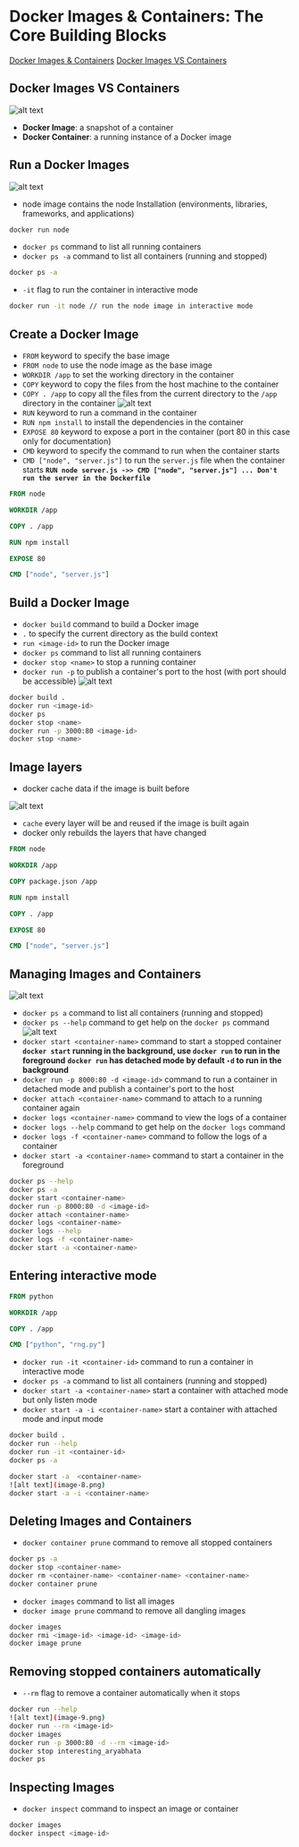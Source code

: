 # Docker Images & Containers: The Core Building Blocks

[Docker Images & Containers](#docker-images--containers-the-core-building-blocks)
    [Docker Images VS Containers](#docker-images-vs-containers)

## Docker Images VS Containers

![alt text](image.png)

- **Docker Image**: a snapshot of a container
- **Docker Container**: a running instance of a Docker image

## Run a Docker Images

![alt text](image-2.png)

- node image contains the node Installation (environments, libraries, frameworks, and applications)

```bash
docker run node
```

- `docker ps` command to list all running containers
- `docker ps -a` command to list all containers (running and stopped)

```bash
docker ps -a
```

- `-it` flag to run the container in interactive mode

``` bash
docker run -it node // run the node image in interactive mode
```

## Create a Docker Image

- `FROM` keyword to specify the base image
- `FROM node` to use the node image as the base image
- `WORKDIR /app` to set the working directory in the container
- `COPY` keyword to copy the files from the host machine to the container
- `COPY . /app`  to copy all the files from the current directory to the `/app` directory in the container
![alt text](image-3.png)
- `RUN` keyword to run a command in the container
- `RUN npm install` to install the dependencies in the container
- `EXPOSE 80` keyword to expose a port in the container (port 80 in this case only for documentation)
- `CMD` keyword to specify the command to run when the container starts
- `CMD ["node", "server.js"]` to run the `server.js` file when the container starts
**`RUN node server.js ->> CMD ["node", "server.js"] ... Don't run the server in the Dockerfile`**

``` Dockerfile
FROM node

WORKDIR /app

COPY . /app

RUN npm install

EXPOSE 80

CMD ["node", "server.js"]
```

## Build a Docker Image

- `docker build` command to build a Docker image
- `.` to specify the current directory as the build context
- `run <image-id>` to run the Docker image
- `docker ps` command to list all running containers
- `docker stop <name>` to stop a running container
- `docker run -p` to publish a container's port to the host (with port should be accessible)
![alt text](image-4.png)

```bash
docker build .
docker run <image-id>
docker ps
docker stop <name>
docker run -p 3000:80 <image-id>
docker stop <name>
```

## Image layers

- docker cache data if the image is built before

![alt text](image-5.png)

- `cache` every layer will be and reused if the image is built again
- docker only rebuilds the layers that have changed

``` Dockerfile
FROM node

WORKDIR /app

COPY package.json /app

RUN npm install

COPY . /app

EXPOSE 80

CMD ["node", "server.js"]
```

## Managing Images and Containers

![alt text](image-6.png)

- `docker ps a` command to list all containers (running and stopped)
- `docker ps --help` command to get help on the `docker ps` command
![alt text](image-7.png)
- `docker start <container-name>` command to start a stopped container
**`docker start` running in the background, use `docker run` to run in the foreground**
**`docker run` has detached mode by default `-d` to run in the background**
- `docker run -p 8000:80 -d <image-id>` command to run a container in detached mode and publish a container's port to the host
- `docker attach <container-name>` command to attach to a running container again
- `docker logs <container-name>` command to view the logs of a container
- `docker logs --help` command to get help on the `docker logs` command
- `docker logs -f <container-name>` command to follow the logs of a container
- `docker start -a <container-name>` command to start a container in the foreground

```bash
docker ps --help
docker ps -a
docker start <container-name>
docker run -p 8000:80 -d <image-id>
docker attach <container-name>
docker logs <container-name>
docker logs --help
docker logs -f <container-name>
docker start -a <container-name>
```

## Entering interactive mode

```Dockerfile
FROM python

WORKDIR /app

COPY . /app

CMD ["python", "rng.py"]
```

- `docker run -it <container-id>` command to run a container in interactive mode
- `docker ps -a` command to list all containers (running and stopped)
- `docker start -a <container-name>` start a container with attached mode but only listen mode
- `docker start -a -i <container-name>` start a container with attached mode and input mode

```bash
docker build .
docker run --help
docker run -it <container-id>
docker ps -a

docker start -a  <container-name>
![alt text](image-8.png)
docker start -a -i <container-name>
```

## Deleting Images and Containers

- `docker container prune` command to remove all stopped containers

```bash
docker ps -a
docker stop <container-name>
docker rm <container-name> <container-name> <container-name>
docker container prune
```

- `docker images` command to list all images
- `docker image prune` command to remove all dangling images

```bash
docker images
docker rmi <image-id> <image-id> <image-id>
docker image prune
```

## Removing stopped containers automatically

- `--rm` flag to remove a container automatically when it stops

```bash
docker run --help
![alt text](image-9.png)
docker run --rm <image-id>
docker images
docker run -p 3000:80 -d --rm <image-id>
docker stop interesting_aryabhata
docker ps
```

## Inspecting Images

- `docker inspect` command to inspect an image or container

```bash
docker images
docker inspect <image-id>
```
